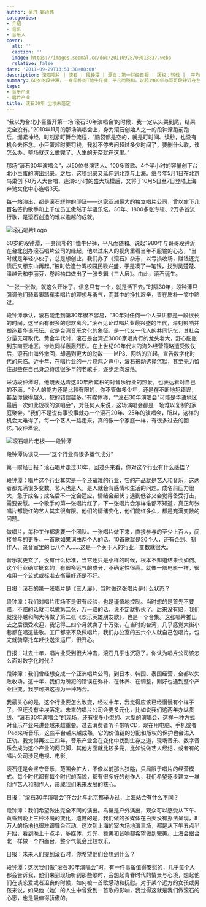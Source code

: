 ```yaml
---
author: 吴丹 姚诗玮
categories:
- 介绍
- 音乐
- 音乐人
cover:
  alt: ''
  caption: ''
  image: https://images.soomal.cc/doc/20110928/00013837.webp
  relative: false
date: '2011-09-29T13:51:38+08:00'
description: 滚石唱片 | 滚石 | 段钟潭 | 源自：第一财经日报 | 版权：转载 |  平均/总评分：10.00/20
summary: 60岁的段钟潭，一身简朴的T恤牛仔裤，平凡而随和。说起1980年与哥哥段钟沂在台北创办滚石唱片公司的缘起，他以过来人的视角重看当年不服输的心态，“当时就是年轻小伙子，总是想创业。我们办了《滚石》杂志，以亏损收场，赚钱还完债后又想东山再起。”彼时恰逢台湾校园民歌兴盛，于是凑了一笔钱，找到吴楚楚、潘越云和李丽芬，卷起袖口做出了一张专辑……
tags:
- 音乐产业
- 唱片产业
title: 滚石30年 尘埃未落定
---
```


“我以为台北小巨蛋开第一场‘滚石30年演唱会’的时候，我一定从头哭到尾，结果完全没有。”2010年11月的那场演唱会上，身为滚石创始人之一的段钟潭跑前跑后，绷紧神经，时刻紧盯舞台流程，“脑袋都是空的，就是盯时间、读秒，也没有机会去怀念。小巨蛋超时要罚钱，我就不停去问超过多少时间了，要删什么歌，该怎么办，整场就这么做完了。人生的无奈就在这里。”

那场“滚石30年演唱会”，以50位参演艺人、100多首歌、4个半小时的容量创下台北小巨蛋的演出纪录。之后，这项纪录又延伸到北京与上海。继今年5月1日在北京鸟巢创下8万人大合唱、连演6小时的盛大规模后，又将于10月5日至7日登陆上海奔驰文化中心连唱3天。

每一站演出，都是滚石辉煌的印证――这家亚洲最大的独立唱片公司，曾以旗下几百名签约歌手和上千位员工傲然于华语乐坛。30年、1800多张专辑、2万多首流行歌，是滚石创造的难以逾越的成就。

![滚石唱片Logo](https://images.soomal.cc/doc/20110928/00013837.webp)





60岁的段钟潭，一身简朴的T恤牛仔裤，平凡而随和。说起1980年与哥哥段钟沂在台北创办滚石唱片公司的缘起，他以过来人的视角重看当年不服输的心态，“当时就是年轻小伙子，总是想创业。我们办了《滚石》杂志，以亏损收场，赚钱还完债后又想东山再起。”彼时恰逢台湾校园民歌兴盛，于是凑了一笔钱，找到吴楚楚、潘越云和李丽芬，卷起袖口做出了一张专辑《三人展》。由此，滚石诞生。

“一张一张做，就这么开始了。信念只有一个，就是活下去。”时隔30年，段钟潭只强调他们骑着脚踏车卖唱片的理想与勇气，而其中的挣扎艰辛，皆在质朴一笑中略过。

段钟潭承认，滚石能走到第30年很不容易，“30年对任何一个人来讲都是一段很长的时间，这里面有很多的悲欢离合。”滚石见证过唱片业最兴盛的年代，深刻影响并塑造着华语乐坛。它是台湾音乐文化的象征，是一代又一代人的共同记忆，其社会分量无可取代。黄金年代时，滚石是台湾近3000家唱片行的龙头老大，野心膨胀到东南亚地区。惨败同样轰轰烈烈。在上世纪90年代末的海外经营策略遭受败仗后，滚石由海外撤回，却遇到更大的劲敌――MP3、网络的兴起，宣告数字化时代的来临。近十年，在唱片业的一片哀鸿之声中，滚石被动选择沉默，甚至无力留住那些在自己身边待过很多年的老歌手，逐步走向没落。

采访段钟潭时，他既表达着这30年所累积的对音乐行业的热爱，也表达着对自己的不满，“个人的能力还是比较有限的，你不管做多少年，还是在不断地犯错误，甚至你做得越久，犯的错误越多。”有媒体称，“"滚石30年演唱会"可能是华语地区最后一次如此规模的演唱会”，对任何人来说，这场演唱会都是一场难以复制的家庭聚会。“我们不是说有事没事就办一个滚石20年、25年的演唱会，所以，这样的机会太难得了。每一个艺人一路走来，真的像一个家庭一样，有很多过去的回忆。”段钟潭说。

![滚石唱片老板――段钟潭](https://images.soomal.cc/doc/20110928/00013838.webp)





段钟潭访谈录――“这个行业有很多运气成分”

第一财经日报：滚石唱片走过30年，回过头来看，你对这个行业有什么感悟？

段钟潭：唱片这个行业其实是一个还蛮难的行业，它的产品就是艺人和音乐，这两者都充满很多变数。艺人也是人，是人就会有感情和生活的问题。成名前压力很大，急于成名；成名后不一定会适应，情绪会起伏；遇到低谷又会觉得备受打击，需要安慰。一个歌手的第一张唱片红了，下一张唱片会怎样谁都不知道，真正每张唱片都能红的艺人其实很有限。他们的情绪变化，他们能红多久，都是充满变数的问题。

做唱片，每种工作都需要一个团队。一张唱片做下来，直接参与的至少上百人，间接参与的更多。一首歌如果词曲两个人的话，10首歌就是20个人，还有企划、制作人、录音室里的七八个人……这是一个关于人的行业，变数就很大。

音乐就更玄了，没有什么标准，当它还只是小样的时候，根本不知道结果会如何。这个行业确实挺玄的，有很多运气的成分，不确定性很高。就像一部电影一样，很难用一个公式或标准去衡量好还是不好。

日报：滚石的第一张唱片是《三人展》，当时做这张唱片是什么状态？

段钟潭：我们对唱片市场不是很有经验，也是谨慎地控制。当时想的是首先不要赔，不赔的话就可以做第二张，万一赔的话，说不定就拆伙了。后来没有赔，我们就找孙越和陶大伟做了第二张《欢乐英雄朋友歌》，也是一个合集。这张唱片推出去之后很受欢迎，我记得三四个月就卖了十万张，在当时的台湾，几乎感觉大街小巷都在唱这些歌。工厂都来不及做唱片，我们办公室的五六个人就自己包唱片，包完就骑摩托车赶快送货运厂，很开心。

日报：过去十年，唱片业受到很大冲击，滚石几乎也沉寂了。你认为唱片公司该怎么面对数字化时代？

段钟潭：我们曾经想变成一个亚洲唱片公司，到日本、韩国、泰国经营，全都以失败收场。这十年，我们为所犯的错误在弥补、在休养、在调整，刚好也遇到整个产业巨变。我宁可把这视为一种巧合。

我最关心的是，这个行业要怎么改变，经过十年，我觉得应该已经慢慢有个样子了，但还没有尘埃落定。未来的唱片公司会更多元化，比如说我们这两年办纵贯线、“滚石30年演唱会”的现场，还有很多小型的、大型的演唱会，这样一种方式对音乐产业来讲会越来越重要。过去消费者听卡带听CD，现在用电脑、手机或者iPad来听音乐，这些平台越来越成熟，它的价值链的分配和版权的保护也会进入正轨。我觉得再过三四年，音乐产业会在变化中找到生存之道，现场音乐、数字音乐会成为这个产业的两只脚，其他方面就比较多元，比如说做艺人经纪，或者有的唱片公司涉足电视、电影。

滚石还是会坚守音乐，范围会扩大，不像以前那么狭隘，只局限于唱片的经营模式。每个时代都有每个时代的面貌，都有很多好的创作人，我们希望逐步建立一堆创作艺人和制作人，形成我们未来发展的核心。

日报：“滚石30年演唱会”在台北与北京都举办过，上海站会有什么不同？

段钟潭：我们希望做出完全不同的演出。鸟巢是户外演出，观众可以感受从下午、黄昏到晚上三种环境的变化，遗憾的是，我们做的多媒体在白天没有办法呈现，8万人的场地也很难跟舞台互动。这次到上海的室内场地演三场，都是从下午五点半开始，看到晚上十点半，多媒体、灯光、舞美和音响都希望做到完美。上海会跟台北一样做一个四面台，整个气氛会比较欢乐。

日报：未来人们提到滚石时，你希望他们会想到什么？

段钟潭：这次我们做“滚石30年演唱会”时，有一件事蛮值得安慰的，几乎每个人都会告诉我，他们来到现场听到那些歌时，会想起青春时代的情景与心境，想起他们在谈恋爱或者沮丧的时候，如何被一首歌感动和抚慰。对于某个远方的女孩或男孩来说，如果他（她）的人生中曾受到一首歌的影响，我觉得这就是我们做滚石的心愿，也是最值得骄傲的。